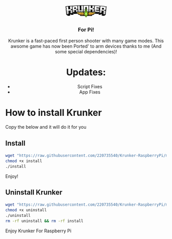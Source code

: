 <div align='center'>
<img src='./icon2.png' width='128px'> 
<h3>For Pi!</h1>
Krunker is a fast-paced first person shooter with many game modes.
This awsome game has now been Ported' to arm devices thanks to me (And some special dependencies)!
  
# Updates:
- Script Fixes
- App Fixes
</div>
  
# How to install Krunker
Copy the below and it will do it for you
## Install
```sh
wget "https://raw.githubusercontent.com/220735540/Krunker-RaspberryPi/master/Pi-Ware Install Data/install"
chmod +x install
./install
```
Enjoy!

## Uninstall Krunker
```sh
wget "https://raw.githubusercontent.com/220735540/Krunker-RaspberryPi/master/Pi-Ware Install Data/uninstall"
chmod +x uninstall
./uninstall
rm -rf uninstall && rm -rf install
```
Enjoy Krunker For Raspberry Pi
